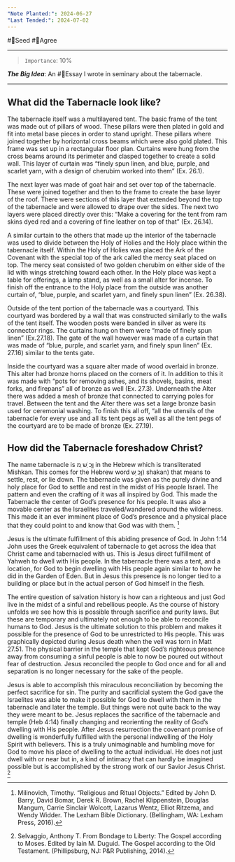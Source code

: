 ```yaml
---
"Note Planted:": 2024-06-27
"Last Tended:": 2024-07-02
---
```

#🌱Seed  #🙂Agree
****
> `Importance`: 10%
 
***The Big Idea***: An #📝Essay I wrote in seminary about the tabernacle.

****
## What did the Tabernacle look like?

The tabernacle itself was a multilayered tent. The basic frame of the tent was made out
of pillars of wood. These pillars were then plated in gold and fit into metal base pieces in order
to stand upright. These pillars where joined together by horizontal cross beams which were also
gold plated. This frame was set up in a rectangular floor plan. Curtains were hung from the
cross beams around its perimeter and clasped together to create a solid wall. This layer of
curtain was “finely spun linen, and blue, purple, and scarlet yarn, with a design of cherubim worked into them” (Ex. 26.1). 

The next layer was made of goat hair and set over top of the tabernacle. These were joined together and then to the frame to create the base layer of the roof. There were sections of this layer that extended beyond the top of the tabernacle and were allowed to drape over the sides. The next two layers were placed directly over this: “Make a covering for the tent from ram skins dyed red and a covering of fine leather on top of that” (Ex. 26.14).

A similar curtain to the others that made up the interior of the tabernacle was used to
divide between the Holy of Holies and the Holy place within the tabernacle itself. Within the
Holy of Holies was placed the Ark of the Covenant with the special top of the ark called the
mercy seat placed on top. The mercy seat consisted of two golden cherubim on either side of the
lid with wings stretching toward each other. In the Holy place was kept a table for offerings, a
lamp stand, as well as a small alter for incense. To finish off the entrance to the Holy place from
the outside was another curtain of, “blue, purple, and scarlet yarn, and finely spun linen” (Ex.
26.38).

Outside of the tent portion of the tabernacle was a courtyard. This courtyard was
bordered by a wall that was constructed similarly to the walls of the tent itself. The wooden
posts were banded in silver as were its connector rings. The curtains hung on them were “made
of finely spun linen” (Ex.27.18). The gate of the wall however was made of a curtain that was
made of “blue, purple, and scarlet yarn, and finely spun linen” (Ex. 27.16) similar to the tents
gate.

Inside the courtyard was a square alter made of wood overlaid in bronze. This alter had
bronze horns placed on the corners of it. In addition to this it was made with “pots for removing
ashes, and its shovels, basins, meat forks, and firepans” all of bronze as well (Ex. 27.3).
Underneath the Alter there was added a mesh of bronze that connected to carrying poles for
travel. Between the tent and the Alter there was set a large bronze basin used for ceremonial
washing. To finish this all off, “all the utensils of the tabernacle for every use and all its tent
pegs as well as all the tent pegs of the courtyard are to be made of bronze (Ex. 27.19).

## How did the Tabernacle foreshadow Christ?

The name tabernacle is ןָּכ ְׁש ִמ in the Hebrew which is transliterated Mishkan. This comes
for the Hebrew word ןַכ ָּש) shakan) that means to settle, rest, or lie down. The tabernacle was
given as the purely divine and holy place for God to settle and rest in the midst of His people
Israel. The pattern and even the crafting of it was all inspired by God. This made the Tabernacle
the center of God’s presence for his people. It was also a movable center as the Israelites traveled/wandered around the wilderness. This made it an ever imminent place of God’s
presence and a physical place that they could point to and know that God was with them. [^1] 

Jesus is the ultimate fulfillment of this abiding presence of God. In John 1:14 John uses
the Greek equivalent of tabernacle to get across the idea that Christ came and tabernacled with
us. This is Jesus direct fulfillment of Yahweh to dwell with His people. In the tabernacle there
was a tent, and a location, for God to begin dwelling with His people again similar to how he did
in the Garden of Eden. But in Jesus this presence is no longer tied to a building or place but in
the actual person of God himself in the flesh.

The entire question of salvation history is how can a righteous and just God live in the
midst of a sinful and rebellious people. As the course of history unfolds we see how this is
possible through sacrifice and purity laws. But these are temporary and ultimately not enough to
be able to reconcile humans to God. Jesus is the ultimate solution to this problem and makes it
possible for the presence of God to be unrestricted to His people. This was graphically depicted
during Jesus death when the veil was torn in Matt 27.51. The physical barrier in the temple that
kept God’s righteous presence away from consuming a sinful people is able to now be poured
out without fear of destruction. Jesus reconciled the people to God once and for all and
separation is no longer necessary for the sake of the people.

Jesus is able to accomplish this miraculous reconciliation by becoming the perfect
sacrifice for sin. The purity and sacrificial system the God gave the Israelites was able to make it
possible for God to dwell with them in the tabernacle and later the temple. But things were not
quite back to the way they were meant to be. Jesus replaces the sacrifice of the tabernacle and temple (Heb 4:14) finally changing and reorienting the reality of God’s dwelling with His
people. After Jesus resurrection the covenant promise of dwelling is wonderfully fulfilled with
the personal indwelling of the Holy Spirit with believers. This is a truly unimaginable and
humbling move for God to move his place of dwelling to the actual individual. He does not just
dwell with or near but in, a kind of intimacy that can hardly be imagined possible but is
accomplished by the strong work of our Savior Jesus Christ. [^2]

[^1]: Milinovich, Timothy. “Religious and Ritual Objects.” Edited by John D. Barry, David Bomar, Derek R. Brown, Rachel Klippenstein, Douglas Mangum, Carrie Sinclair Wolcott, Lazarus Wentz, Elliot Ritzema, and Wendy Widder. The Lexham Bible Dictionary. (Bellingham, WA: Lexham Press, 2016).

[^2]: Selvaggio, Anthony T. From Bondage to Liberty: The Gospel according to Moses. Edited by Iain M. Duguid. The Gospel according to the Old Testament. (Phillipsburg, NJ: P&R Publishing, 2014).